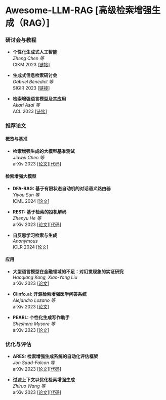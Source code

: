 # Awesome-LLM-RAG [高级检索增强生成（RAG）]

### 研讨会与教程
- **个性化生成式人工智能**  
  *Zheng Chen 等*  
  CIKM 2023 [[链接](https://sites.google.com/view/pgai2023/home)]

- **生成式信息检索研讨会**  
  *Gabriel Bénédict 等*  
  SIGIR 2023 [[链接](https://coda.io/@sigir/gen-ir)]

- **检索增强语言模型及其应用**  
  *Akari Asai 等*  
  ACL 2023 [[链接](https://acl2023-retrieval-lm.github.io/)]

### 推荐论文

#### 概览与基准
- **检索增强生成的大模型基准测试**  
  *Jiawei Chen 等*  
  arXiv 2023 [[论文](https://arxiv.org/abs/2309.01431)][[代码](https://github.com/chen700564/RGB)]

#### 检索增强大模型
- **DFA-RAG: 基于有限状态自动机的对话语义路由器**  
  *Yiyou Sun 等*  
  ICML 2024 [[论文](https://arxiv.org/abs/2402.04411)]

- **REST: 基于检索的投机解码**  
  *Zhenyu He 等*  
  arXiv 2023 [[论文](https://arxiv.org/abs/2311.08252)][[代码](https://github.com/fasterdecoding/rest)]

- **自反思学习检索与生成**  
  *Anonymous*  
  ICLR 2024 [[论文](https://openreview.net/forum?id=hSyW5go0v8)]

#### 应用
- **大型语言模型在金融领域的不足：对幻觉现象的实证研究**  
  *Haoqiang Kang, Xiao-Yang Liu*  
  arXiv 2023 [[论文](https://arxiv.org/abs/2311.15548)]

- **Clinfo.ai: 开源检索增强医学问答系统**  
  *Alejandro Lozano 等*  
  arXiv 2023 [[论文](https://arxiv.org/abs/2310.16146v1)]

- **PEARL: 个性化生成写作助手**  
  *Sheshera Mysore 等*  
  arXiv 2023 [[论文](https://arxiv.org/abs/2311.09180)]

### 优化与评估
- **ARES: 检索增强生成系统的自动化评估框架**  
  *Jon Saad-Falcon 等*  
  arXiv 2023 [[论文](https://arxiv.org/abs/2311.09476)][[代码](https://github.com/stanford-futuredata/ares)]

- **过滤上下文以优化检索增强生成**  
  *Zhiruo Wang 等*  
  arXiv 2023 [[论文](https://arxiv.org/abs/2311.08377)][[代码](https://github.com/zorazrw/filco)]
